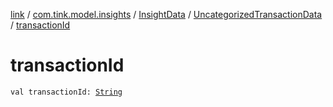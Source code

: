 [link](../../../index.md) / [com.tink.model.insights](../../index.md) / [InsightData](../index.md) / [UncategorizedTransactionData](index.md) / [transactionId](./transaction-id.md)

# transactionId

`val transactionId: `[`String`](https://kotlinlang.org/api/latest/jvm/stdlib/kotlin/-string/index.html)